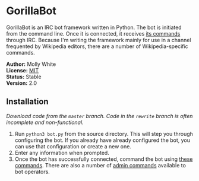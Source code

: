 # GorillaBot
GorillaBot is an IRC bot framework written in Python. The bot is initiated from the command line. Once it is connected, it receives [its commands](https://github.com/mollywhite/GorillaBot/blob/master/docs/commands.md) through IRC. Because I'm writing the framework mainly for use in a channel frequented by Wikipedia editors, there are a number of Wikipedia-specific commands.

__Author:__ Molly White<br />
__License:__ [MIT](http://opensource.org/licenses/MIT)<br/>
__Status:__ Stable<br />
__Version:__ 2.0

## Installation
_Download code from the `master` branch. Code in the `rewrite` branch is often incomplete and non-functional._

1. Run `python3 bot.py` from the source directory. This will step you through configuring the bot. If you already have already configured the bot, you can use that configuration or create a new one.
2. Enter any information when prompted.
3. Once the bot has successfully connected, command the bot using [these commands](https://github.com/mollywhite/GorillaBot/blob/master/docs/commands.md). There are also a number of [admin commands](https://github.com/molly/GorillaBot/blob/rewrite/docs/admin_commands.md) available to bot operators.
